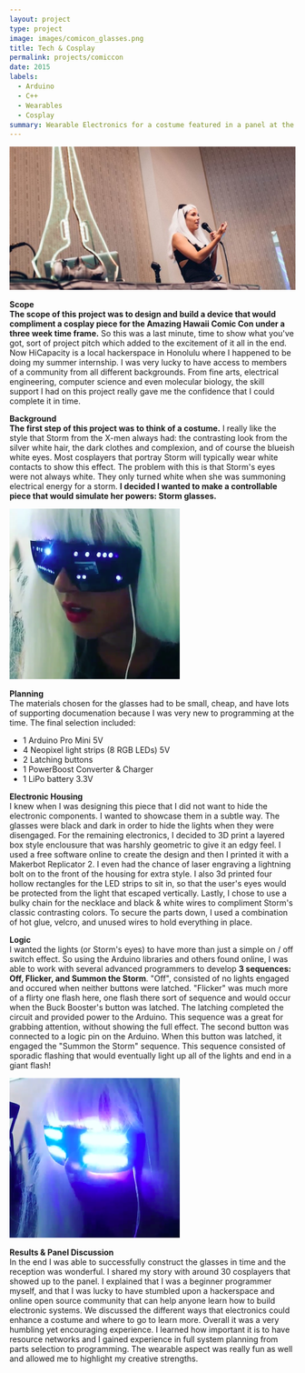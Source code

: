 ```yaml
---
layout: project
type: project
image: images/comicon_glasses.png
title: Tech & Cosplay
permalink: projects/comiccon
date: 2015
labels:
  - Arduino
  - C++
  - Wearables
  - Cosplay
summary: Wearable Electronics for a costume featured in a panel at the Amazing Hawaii Comic Con 2015
---
```


<div class="ui image">
  <img class="ui image" src="../images/comiccon_presentation.jpg">
</div>

<b> Scope </b><br/>
<b>The scope of this project was to design and build a device that would compliment a cosplay piece for the Amazing Hawaii Comic Con under a three week time frame.</b> So this was a last minute, time to show what you've got, sort of project pitch which added to the excitement of it all in the end. Now HiCapacity is a local hackerspace in Honolulu where I happened to be doing my summer internship. I was very lucky to have access to members of a community from all different backgrounds. From fine arts, electrical engineering, computer science and even molecular biology, the skill support I had on this project really gave me the confidence that I could complete it in time.

<b> Background </b><br/>
<b>The first step of this project was to think of a costume.</b> I really like the style that Storm from the X-men always had: the contrasting look from the silver white hair, the dark clothes and complexion, and of course the blueish white eyes. Most cosplayers that portray Storm will typically wear white contacts to show this effect. The problem with this is that Storm's eyes were not always white. They only turned white when she was summoning electrical energy for a storm. <b> I decided I wanted to make a controllable piece that would simulate her powers: Storm glasses.</b>

<div class="ui image">
  <img class="ui image" src="../images/comicon_glasses.png">
</div>

<b> Planning </b><br/>
The materials chosen for the glasses had to be small, cheap, and have lots of supporting documenation because I was very new to programming at the time. The final selection included:
<ul>
  <li> 1 Arduino Pro Mini 5V</li>
  <li> 4 Neopixel light strips (8 RGB LEDs) 5V</li>
  <li> 2 Latching buttons </li>
  <li> 1 PowerBoost Converter & Charger </li>
  <li> 1 LiPo battery 3.3V</li> 
</ul>

<b> Electronic Housing </b><br/>
I knew when I was designing this piece that I did not want to hide the electronic components. I wanted to showcase them in a subtle way. The glasses were black and dark in order to hide the lights when they were disengaged. For the remaining electronics, I decided to 3D print a layered box style enclousure that was harshly geometric to give it an edgy feel. I used a free software online to create the design and then I printed it with a Makerbot Replicator 2.  I even had the chance of laser engraving a lightning bolt on to the front of the housing for extra style. I also 3d printed four hollow rectangles for the LED strips to sit in, so that the user's eyes would be protected from the light that escaped vertically. Lastly, I chose to use a bulky chain for the necklace and black & white wires to compliment Storm's classic contrasting colors. To secure the parts down, I used a combination of hot glue, velcro, and unused wires to hold everything in place. 
  
<b> Logic </b><br/>
I wanted the lights (or Storm's eyes) to have more than just a simple on / off switch effect. So using the Arduino libraries and others found online, I was able to work with several advanced programmers to develop <b>3 sequences: Off, Flicker, and Summon the Storm</b>. "Off", consisted of no lights engaged and occured when neither buttons were latched. "Flicker" was much more of a flirty one flash here, one flash there sort of sequence and would occur when the Buck Booster's button was latched. The latching completed the circuit and provided power to the Arduino. This sequence was a great for grabbing attention, without showing the full effect. The second button was connected to a logic pin on the Arduino. When this button was latched, it engaged the "Summon the Storm" sequence. This sequence consisted of sporadic flashing that would eventually light up all of the lights and end in a giant flash! 

<div class="ui image">
  <img class="ui image" src="../images/comiccon_flash.png">
</div>

<b> Results & Panel Discussion </b><br/> 
In the end I was able to successfully construct the glasses in time and the reception was wonderful. I shared my story with around 30 cosplayers that showed up to the panel. I explained that I was a beginner programmer myself, and that I was lucky to have stumbled upon a hackerspace and online open source community that can help anyone learn how to build electronic systems. We discussed the different ways that electronics could enhance a costume and where to go to learn more. Overall it was a very humbling yet encouraging experience. I learned how important it is to have resource networks and I gained experience in full system planning from parts selection to programming. The wearable aspect was really fun as well and allowed me to highlight my creative strengths. 
